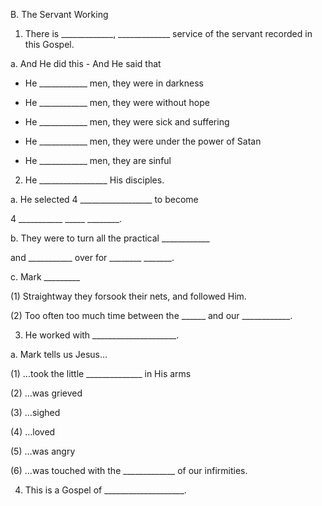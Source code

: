 B.	The Servant Working

1.	There is _____________, _____________ service of the
servant recorded in this Gospel. 

a. 	And He did this - And He said that

* He ____________ men, they were in darkness

* He ____________ men, they were without hope

* He ____________ men, they were sick and suffering
* He ____________ men, they were under the power of Satan

* He ____________ men, they are sinful

2.	He _________________ His disciples.

a.	He selected 4 __________________ to become

4 ___________ _____ ________.

b.	They were to turn all the practical ____________

and ___________ over for ________ _______.

c.	Mark _________

(1)	Straightway they forsook their nets, and
followed Him.

(2)	Too often too much time between the ______
and our ____________.

3.	He worked with _____________________.

a.	Mark tells us Jesus&hellip;

(1)	&hellip;took the little ______________ in His arms

(2)	&hellip;was grieved

(3)	&hellip;sighed

(4)	&hellip;loved

(5)	&hellip;was angry

(6)	&hellip;was touched with the _____________
of our infirmities.

4.	This is a Gospel of ____________________.
 
